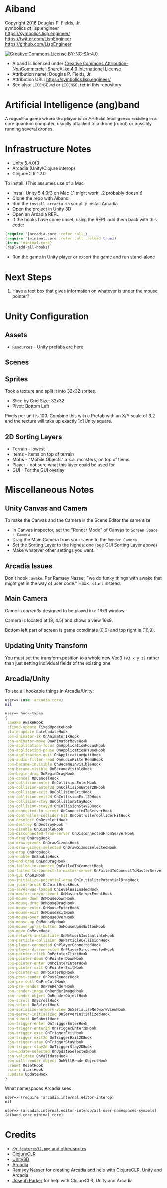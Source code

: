 # Aiband

Copyright 2016 Douglas P. Fields, Jr.  
symbolics _at_ lisp.engineer  
https://symbolics.lisp.engineer/  
https://twitter.com/LispEngineer  
https://github.com/LispEngineer  

[![Creative Commons License BY-NC-SA-4.0](https://i.creativecommons.org/l/by-nc-sa/4.0/88x31.png)](http://creativecommons.org/licenses/by-nc-sa/4.0/)
* Aiband is licensed under [Creative Commons Attribution-NonCommercial-ShareAlike 4.0 International License](http://creativecommons.org/licenses/by-nc-sa/4.0)
* Attribution name: Douglas P. Fields, Jr.
* Attribution URL: https://symbolics.lisp.engineer/
* See also: `LICENSE.md` or `LICENSE.txt` in this repository

# Artificial Intelligence (ang)band

A roguelike game where the player is an Artificial Intelligence
residing in a core quantum computer, usually attached to a drone (robot) or
possibly running several drones.


# Infrastructure Notes

* Unity 5.4.0f3
* Arcadia (Unity/Clojure interop)
* ClojureCLR 1.7.0

To install: (This assumes use of a Mac)

* Install Unity 5.4.0f3 on Mac (.1 might work, .2 probably doesn't)
* Clone the repo with Aiband
* Run the `install_arcadia.sh` script to install Arcadia
* Open the project in Unity 3D
* Open an Arcadia REPL
* If the hooks have come unset, using the REPL add them back with this code:

```clojure
(require '[arcadia.core :refer :all])
(require '[minimal.core :refer :all :reload true])
(in-ns 'minimal.core)
(repl-add-all-hooks)
```  

* Run the game in Unity player or export the game and run stand-alone

# Next Steps

1. Have a text box that gives information on whatever is under the mouse pointer?

# Unity Configuration

## Assets

* `Resources` - Unity prefabs are here

## Scenes

## Sprites

Took a texture and split it into 32x32 sprites.

* Slice by Grid Size: 32x32
* Pivot: Bottom Left

Pixels per unit is 100. Combine this with a Prefab with an X/Y scale of 3.2
and the texture will take up exactly 1x1 Unity square.

## 2D Sorting Layers

* Terrain - lowest
* Items - items on top of terrain
* Mobs - "Mobile Objects" a.k.a. monsters, on top of tiems
* Player - not sure what this layer could be used for
* GUI - For the GUI overlay

## 




# Miscellaneous Notes

## Unity Canvas and Camera

To make the Canvas and the Camera in the Scene Editor the same size:

* In Canvas inspector, set the "Render Mode" of Canvas to `Screen Space - Camera`
* Drag the Main Camera from your scene to the `Render Camera`
* Set the Sorting Layer to the highest one (see GUI Sorting Layer above)
* Make whatever other settings you want.


## Arcadia Issues

Don't hook `:awake`. Per Ramsey Nasser, "we do funky things with awake that might get 
in the way of user code." Hook `:start` instead.

## Main Camera

Game is _currently_ designed to be played in a 16x9 window.

Camera is located at (8, 4.5) and shows a view 16x9.

Bottom left part of screen is game coordinate (0,0) and top right is (16,9).

## Updating Unity Transform

You must set the transform.position to a whole new Vec3 `(v3 x y z)`
rather than just setting individual fields of the existing one.

## Arcadia/Unity

To see all hookable things in Arcadia/Unity:

```clojure
user=> (use 'arcadia.core)
nil

user=> hook-types
{
 :awake AwakeHook
 :fixed-update FixedUpdateHook
 :late-update LateUpdateHook
 :on-animator-ik OnAnimatorIKHook
 :on-animator-move OnAnimatorMoveHook
 :on-application-focus OnApplicationFocusHook
 :on-application-pause OnApplicationPauseHook
 :on-application-quit OnApplicationQuitHook
 :on-audio-filter-read OnAudioFilterReadHook
 :on-became-invisible OnBecameInvisibleHook
 :on-became-visible OnBecameVisibleHook
 :on-begin-drag OnBeginDragHook
 :on-cancel OnCancelHook
 :on-collision-enter OnCollisionEnterHook
 :on-collision-enter2d OnCollisionEnter2DHook
 :on-collision-exit OnCollisionExitHook
 :on-collision-exit2d OnCollisionExit2DHook
 :on-collision-stay OnCollisionStayHook
 :on-collision-stay2d OnCollisionStay2DHook
 :on-connected-to-server OnConnectedToServerHook
 :on-controller-collider-hit OnControllerColliderHitHook
 :on-deselect OnDeselectHook
 :on-destroy OnDestroyHook
 :on-disable OnDisableHook
 :on-disconnected-from-server OnDisconnectedFromServerHook
 :on-drag OnDragHook
 :on-draw-gizmos OnDrawGizmosHook
 :on-draw-gizmos-selected OnDrawGizmosSelectedHook
 :on-drop OnDropHook
 :on-enable OnEnableHook
 :on-end-drag OnEndDragHook
 :on-failed-to-connect OnFailedToConnectHook
 :on-failed-to-connect-to-master-server OnFailedToConnectToMasterServerHook
 :on-gui OnGUIHook
 :on-initialize-potential-drag OnInitializePotentialDragHook
 :on-joint-break OnJointBreakHook
 :on-level-was-loaded OnLevelWasLoadedHook
 :on-master-server-event OnMasterServerEventHook
 :on-mouse-down OnMouseDownHook
 :on-mouse-drag OnMouseDragHook
 :on-mouse-enter OnMouseEnterHook
 :on-mouse-exit OnMouseExitHook
 :on-mouse-over OnMouseOverHook
 :on-mouse-up OnMouseUpHook
 :on-mouse-up-as-button OnMouseUpAsButtonHook
 :on-move OnMoveHook
 :on-network-instantiate OnNetworkInstantiateHook
 :on-particle-collision OnParticleCollisionHook
 :on-player-connected OnPlayerConnectedHook
 :on-player-disconnected OnPlayerDisconnectedHook
 :on-pointer-click OnPointerClickHook
 :on-pointer-down OnPointerDownHook
 :on-pointer-enter OnPointerEnterHook
 :on-pointer-exit OnPointerExitHook
 :on-pointer-up OnPointerUpHook
 :on-post-render OnPostRenderHook
 :on-pre-cull OnPreCullHook
 :on-pre-render OnPreRenderHook
 :on-render-image OnRenderImageHook
 :on-render-object OnRenderObjectHook
 :on-scroll OnScrollHook
 :on-select OnSelectHook
 :on-serialize-network-view OnSerializeNetworkViewHook
 :on-server-initialized OnServerInitializedHook
 :on-submit OnSubmitHook
 :on-trigger-enter OnTriggerEnterHook
 :on-trigger-enter2d OnTriggerEnter2DHook
 :on-trigger-exit OnTriggerExitHook
 :on-trigger-exit2d OnTriggerExit2DHook
 :on-trigger-stay OnTriggerStayHook
 :on-trigger-stay2d OnTriggerStay2DHook
 :on-update-selected OnUpdateSelectedHook
 :on-validate OnValidateHook
 :on-will-render-object OnWillRenderObjectHook
 :reset ResetHook
 :start StartHook
 :update UpdateHook
}
```

What namespaces Arcadia sees:

```
user=> (require 'arcadia.internal.editor-interop)
nil

user=> (arcadia.internal.editor-interop/all-user-namespaces-symbols)
(aiband.core minimal.core)
```

# Credits

* [`dg_features32.png` and other sprites](http://pousse.rapiere.free.fr/tome/tiles/AngbandTk/tome-angbandtkdungeontiles.htm)
* [ClojureCLR](https://github.com/clojure/clojure-clr)
* [Unity3D](https://unity3d.com/)
* [Arcadia](https://github.com/arcadia-unity/Arcadia)
* [Ramsey Nasser](http://nas.sr/) for creating Arcadia and help with ClojureCLR, Unity and Arcadia
* [Joseph Parker](http://selfsamegames.com/) for help with ClojureCLR, Unity and Arcadia


